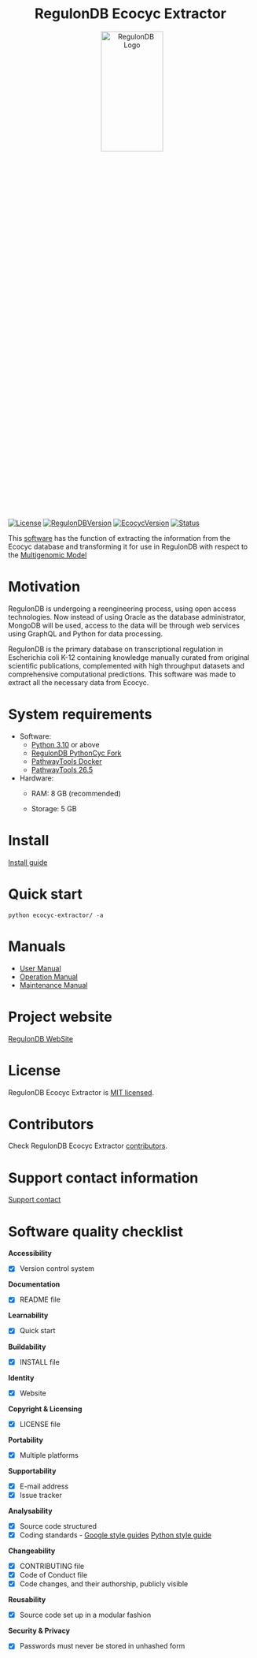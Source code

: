 <h1 align="center"> RegulonDB Ecocyc Extractor </h1>
<p align="center" >
  <img alt="RegulonDB Logo" style="width:50%;height:25%;" src="https://drive.google.com/uc?export=view&id=1BtKqNvtchMidDMUSyeJZPCnfMb-saaYm"></img>
</p>

[![License](https://img.shields.io/badge/license-MIT-brightgreen?style=plastic)](LICENSE)
[![RegulonDBVersion](https://img.shields.io/badge/RegulonDB_version-11.2-blue?style=plastic)](https://regulondb.ccg.unam.mx/)
[![EcocycVersion](https://img.shields.io/badge/last_Ecocyc_version_tested-26.5-red?style=plastic)](https://ecocyc.org/)
[![Status](https://img.shields.io/badge/status-in_development-yellowgreen?style=plastic)](CHANGELOG.md)

This [software](https://lucid.app/folder/invitations/accept/813e6281-f3fb-4a08-967a-251e1e5af6b7) has the function of extracting the information from the Ecocyc database and transforming it for use in RegulonDB with respect to the [Multigenomic Model](https://app.lucidchart.com/lucidchart/invitations/accept/0056e953-5ccb-439d-9411-afcb9c875953)

# Motivation

RegulonDB is undergoing a reengineering process, using open access technologies. Now instead of using Oracle as the database administrator, MongoDB will be used, access to the data will be through web services using GraphQL and Python for data processing.

RegulonDB is the primary database on transcriptional regulation in Escherichia coli K-12 containing knowledge manually curated from original scientific publications, complemented with high throughput datasets and comprehensive computational predictions.
This software was made to extract all the necessary data from Ecocyc.

# System requirements

- Software:
  - [Python 3.10](https://www.python.org/) or above
  - [RegulonDB PythonCyc Fork](https://github.com/regulondbunam/PythonCyc)
  - [PathwayTools Docker](https://github.com/pablo-epl/pathway-tools-docker)
  - [PathwayTools 26.5](http://bioinformatics.ai.sri.com/ptools/)
- Hardware:
  - RAM: 8 GB (recommended)
  
  - Storage: 5 GB
  
# Install

[Install guide](INSTALL.md)

# Quick start

```shell
python ecocyc-extractor/ -a
```

# Manuals

- [User Manual](docs/MU.md)
- [Operation Manual](docs/MO.md)
- [Maintenance Manual](docs/MM.md)

# Project website

[RegulonDB WebSite](https://regulondb.ccg.unam.mx/)

# License

RegulonDB Ecocyc Extractor is [MIT licensed](LICENSE).

# Contributors

Check RegulonDB Ecocyc Extractor [contributors](CONTRIBUTORS.md).

# Support contact information

[Support contact](http://regulondb.ccg.unam.mx/menu/about_regulondb/contact_us/index.jsp)

# Software quality checklist

**Accessibility**

- [x] Version control system

**Documentation**

- [x] README file

**Learnability**

- [x] Quick start

**Buildability**

- [x] INSTALL file

**Identity**

- [x] Website

**Copyright & Licensing**

- [x] LICENSE file

**Portability**

- [x] Multiple platforms

**Supportability**

- [x] E-mail address
- [x] Issue tracker

**Analysability**

- [x] Source code structured
- [x] Coding standards - [Google style guides](http://google.github.io/styleguide/) [Python style guide](https://pep8.org/#pep-8-%E2%80%94-the-style-guide-for-python-code)

**Changeability**

- [x] CONTRIBUTING file
- [x] Code of Conduct file
- [x] Code changes, and their authorship, publicly visible

**Reusability**

- [x] Source code set up in a modular fashion

**Security & Privacy**

- [x] Passwords must never be stored in unhashed form
